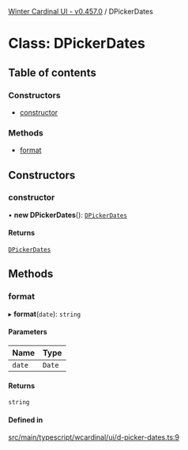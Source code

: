 [Winter Cardinal UI - v0.457.0](../index.md) / DPickerDates

# Class: DPickerDates

## Table of contents

### Constructors

- [constructor](DPickerDates.md#constructor)

### Methods

- [format](DPickerDates.md#format)

## Constructors

### constructor

• **new DPickerDates**(): [`DPickerDates`](DPickerDates.md)

#### Returns

[`DPickerDates`](DPickerDates.md)

## Methods

### format

▸ **format**(`date`): `string`

#### Parameters

| Name | Type |
| :------ | :------ |
| `date` | `Date` |

#### Returns

`string`

#### Defined in

[src/main/typescript/wcardinal/ui/d-picker-dates.ts:9](https://github.com/winter-cardinal/winter-cardinal-ui/blob/v0.457.0/src/main/typescript/wcardinal/ui/d-picker-dates.ts#L9)
